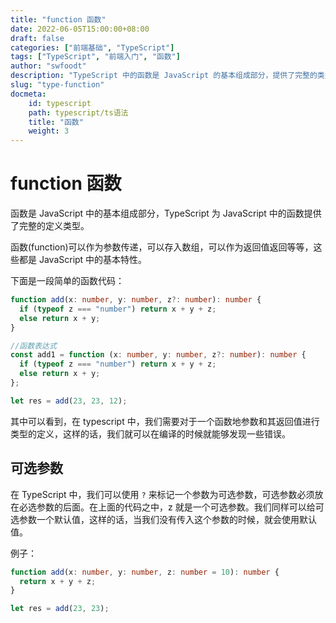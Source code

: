 ```yaml
---
title: "function 函数"
date: 2022-06-05T15:00:00+08:00
draft: false
categories: ["前端基础", "TypeScript"]
tags: ["TypeScript", "前端入门", "函数"]
author: "swfoodt"
description: "TypeScript 中的函数是 JavaScript 的基本组成部分，提供了完整的类型定义。本文介绍了函数的基本用法、可选参数和默认参数等特性。"
slug: "type-function"
docmeta:
    id: typescript
    path: typescript/ts语法
    title: "函数"
    weight: 3
---
```

# function 函数

函数是 JavaScript 中的基本组成部分，TypeScript 为 JavaScript 中的函数提供了完整的定义类型。

函数(function)可以作为参数传递，可以存入数组，可以作为返回值返回等等，这些都是 JavaScript 中的基本特性。

下面是一段简单的函数代码：

```ts
function add(x: number, y: number, z?: number): number {
  if (typeof z === "number") return x + y + z;
  else return x + y;
}

//函数表达式
const add1 = function (x: number, y: number, z?: number): number {
  if (typeof z === "number") return x + y + z;
  else return x + y;
};

let res = add(23, 23, 12);
```

其中可以看到，在 typescript 中，我们需要对于一个函数地参数和其返回值进行类型的定义，这样的话，我们就可以在编译的时候就能够发现一些错误。

## 可选参数

在 TypeScript 中，我们可以使用 `?` 来标记一个参数为可选参数，可选参数必须放在必选参数的后面。在上面的代码之中，z 就是一个可选参数。我们同样可以给可选参数一个默认值，这样的话，当我们没有传入这个参数的时候，就会使用默认值。

例子：

```ts
function add(x: number, y: number, z: number = 10): number {
  return x + y + z;
}

let res = add(23, 23);
```
